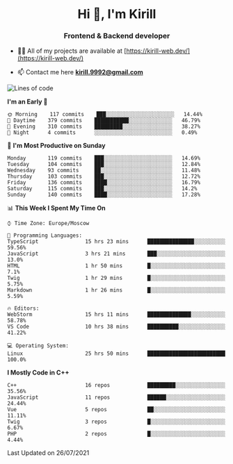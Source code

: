 <h1 align="center">Hi 👋, I'm Kirill</h1>
<h3 align="center">Frontend & Backend developer</h3>

- 👨‍💻 All of my projects are available at [https://kirill-web.dev/](https://kirill-web.dev/)

- 📫 Contact me here **kirill.9992@gmail.com**











<!--START_SECTION:waka-->
![Lines of code](https://img.shields.io/badge/From%20Hello%20World%20I%27ve%20Written-149745%20lines%20of%20code-blue)

**I'm an Early 🐤** 

```text
🌞 Morning    117 commits    ███░░░░░░░░░░░░░░░░░░░░░░   14.44% 
🌆 Daytime    379 commits    ███████████░░░░░░░░░░░░░░   46.79% 
🌃 Evening    310 commits    █████████░░░░░░░░░░░░░░░░   38.27% 
🌙 Night      4 commits      ░░░░░░░░░░░░░░░░░░░░░░░░░   0.49%

```
📅 **I'm Most Productive on Sunday** 

```text
Monday       119 commits    ███░░░░░░░░░░░░░░░░░░░░░░   14.69% 
Tuesday      104 commits    ███░░░░░░░░░░░░░░░░░░░░░░   12.84% 
Wednesday    93 commits     ██░░░░░░░░░░░░░░░░░░░░░░░   11.48% 
Thursday     103 commits    ███░░░░░░░░░░░░░░░░░░░░░░   12.72% 
Friday       136 commits    ████░░░░░░░░░░░░░░░░░░░░░   16.79% 
Saturday     115 commits    ███░░░░░░░░░░░░░░░░░░░░░░   14.2% 
Sunday       140 commits    ████░░░░░░░░░░░░░░░░░░░░░   17.28%

```


📊 **This Week I Spent My Time On** 

```text
⌚︎ Time Zone: Europe/Moscow

💬 Programming Languages: 
TypeScript               15 hrs 23 mins      ███████████████░░░░░░░░░░   59.56% 
JavaScript               3 hrs 21 mins       ███░░░░░░░░░░░░░░░░░░░░░░   13.0% 
HTML                     1 hr 50 mins        █░░░░░░░░░░░░░░░░░░░░░░░░   7.1% 
Twig                     1 hr 29 mins        █░░░░░░░░░░░░░░░░░░░░░░░░   5.75% 
Markdown                 1 hr 26 mins        █░░░░░░░░░░░░░░░░░░░░░░░░   5.59%

🔥 Editors: 
WebStorm                 15 hrs 11 mins      ██████████████░░░░░░░░░░░   58.78% 
VS Code                  10 hrs 38 mins      ██████████░░░░░░░░░░░░░░░   41.22%

💻 Operating System: 
Linux                    25 hrs 50 mins      █████████████████████████   100.0%

```

**I Mostly Code in C++** 

```text
C++                      16 repos            █████████░░░░░░░░░░░░░░░░   35.56% 
JavaScript               11 repos            ██████░░░░░░░░░░░░░░░░░░░   24.44% 
Vue                      5 repos             ██░░░░░░░░░░░░░░░░░░░░░░░   11.11% 
Twig                     3 repos             █░░░░░░░░░░░░░░░░░░░░░░░░   6.67% 
PHP                      2 repos             █░░░░░░░░░░░░░░░░░░░░░░░░   4.44%

```



 Last Updated on 26/07/2021
<!--END_SECTION:waka-->
